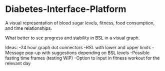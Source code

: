 # Diabetes-Interface-Platform
A visual representation of blood sugar levels, fitness, food consumption, and time relationships.

What better to see progress and stability in BSL in a visual graph.


Ideas:
-24 hour graph dot connectors
-BSL with lower and upper limits
-Message pop-up with suggestions depending on BSL levels
-Possible fasting time frames (testing WIP)
-Option to input in fitness workout for the relevant day

